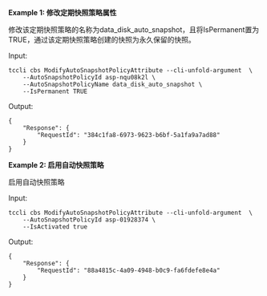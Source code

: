 **Example 1: 修改定期快照策略属性**

修改该定期快照策略的名称为data_disk_auto_snapshot，且将IsPermanent置为TRUE，通过该定期快照策略创建的快照为永久保留的快照。

Input: 

```
tccli cbs ModifyAutoSnapshotPolicyAttribute --cli-unfold-argument  \
    --AutoSnapshotPolicyId asp-nqu08k2l \
    --AutoSnapshotPolicyName data_disk_auto_snapshot \
    --IsPermanent TRUE
```

Output: 
```
{
    "Response": {
        "RequestId": "384c1fa8-6973-9623-b6bf-5a1fa9a7ad88"
    }
}
```

**Example 2: 启用自动快照策略**

启用自动快照策略

Input: 

```
tccli cbs ModifyAutoSnapshotPolicyAttribute --cli-unfold-argument  \
    --AutoSnapshotPolicyId asp-01928374 \
    --IsActivated true
```

Output: 
```
{
    "Response": {
        "RequestId": "88a4815c-4a09-4948-b0c9-fa6fdefe8e4a"
    }
}
```

